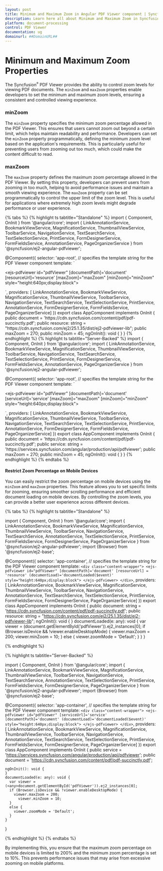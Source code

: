 ```yaml
---
layout: post
title: Minimum and Maximum Zoom in Angular PDF Viewer component | Syncfusion
description: Learn here all about Minimum and Maximum Zoom in Syncfusion Angular PDF Viewer component of Syncfusion Essential JS 2 and more.
platform: document-processing
control: PDF Viewer
documentation: ug
domainurl: ##DomainURL##
---
```


# Minimum and Maximum Zoom Properties

The Syncfusion<sup style="font-size:70%">&reg;</sup> PDF Viewer provides the ability to control zoom levels for viewing PDF documents. The `minZoom` and `maxZoom` properties enable developers to set the minimum and maximum zoom levels, ensuring a consistent and controlled viewing experience.

### minZoom

The `minZoom` property specifies the minimum zoom percentage allowed in the PDF Viewer. This ensures that users cannot zoom out beyond a certain limit, which helps maintain readability and performance. Developers can set the `minZoom` property programmatically, defining the minimum zoom level based on the application's requirements. This is particularly useful for preventing users from zooming out too much, which could make the content difficult to read.

### maxZoom

The `maxZoom` property defines the maximum zoom percentage allowed in the PDF Viewer. By setting this property, developers can prevent users from zooming in too much, helping to avoid performance issues and maintain a smooth viewing experience. The `maxZoom` property can be set programmatically to control the upper limit of the zoom level. This is useful for applications where extremely high zoom levels might degrade performance or user experience.

{% tabs %}
{% highlight ts tabtitle="Standalone" %}
import { Component, OnInit } from '@angular/core';
import { LinkAnnotationService, BookmarkViewService,
         MagnificationService, ThumbnailViewService, ToolbarService,
         NavigationService, TextSearchService, TextSelectionService,
         PrintService, FormDesignerService, FormFieldsService,
         AnnotationService, PageOrganizerService } from '@syncfusion/ej2-angular-pdfviewer';

@Component({
  selector: 'app-root',
  // specifies the template string for the PDF Viewer component
  template: `<div class="content-wrapper">

  <ejs-pdfviewer
    id="pdfViewer"
    [documentPath]='document'
    [resourceUrl]='resource'
    [maxZoom]="maxZoom"
    [minZoom]="minZoom"
    style="height:640px;display:block">
  </ejs-pdfviewer>
</div>`,
  providers: [ LinkAnnotationService, BookmarkViewService, MagnificationService,
               ThumbnailViewService, ToolbarService, NavigationService,
               TextSearchService, TextSelectionService, PrintService,
               AnnotationService, FormDesignerService, FormFieldsService, PageOrganizerService]
})
export class AppComponent implements OnInit {
    public document = 'https://cdn.syncfusion.com/content/pdf/pdf-succinctly.pdf';
    public resource: string = "https://cdn.syncfusion.com/ej2/25.1.35/dist/ej2-pdfviewer-lib";
    public maxZoom = 270;
    public minZoom = 45;
    ngOnInit(): void {
    }
}
{% endhighlight %}
{% highlight ts tabtitle="Server-Backed" %}
import { Component, OnInit } from '@angular/core';
import { LinkAnnotationService, BookmarkViewService,
         MagnificationService, ThumbnailViewService, ToolbarService,
         NavigationService, TextSearchService, TextSelectionService,
         PrintService, FormDesignerService, FormFieldsService,
         AnnotationService, PageOrganizerService } from '@syncfusion/ej2-angular-pdfviewer';

@Component({
  selector: 'app-root',
  // specifies the template string for the PDF Viewer component
  template: `<div class="content-wrapper">

  <ejs-pdfviewer
    id="pdfViewer"
    [documentPath]='document'
    [serviceUrl]='service'
    [maxZoom]="maxZoom"
    [minZoom]="minZoom"
    style="height:640px;display:block">
  </ejs-pdfviewer>
</div>`,
  providers: [ LinkAnnotationService, BookmarkViewService, MagnificationService,
               ThumbnailViewService, ToolbarService, NavigationService,
               TextSearchService, TextSelectionService, PrintService,
               AnnotationService, FormDesignerService, FormFieldsService, PageOrganizerService]
})
export class AppComponent implements OnInit {
    public document = 'https://cdn.syncfusion.com/content/pdf/pdf-succinctly.pdf';
    public service: string = 'https://services.syncfusion.com/angular/production/api/pdfviewer';
    public maxZoom = 270;
    public minZoom = 45;
    ngOnInit(): void {
    }
}
{% endhighlight %}
{% endtabs %}

#### Restrict Zoom Percentage on Mobile Devices

You can easily restrict the zoom percentage on mobile devices using the `minZoom` and `maxZoom` properties. This feature allows you to set specific limits for zooming, ensuring smoother scrolling performance and efficient document loading on mobile devices. By controlling the zoom levels, you can provide a better user experience across different devices.

{% tabs %}
{% highlight ts tabtitle="Standalone" %}

import { Component, OnInit } from '@angular/core';
import { LinkAnnotationService, BookmarkViewService, MagnificationService,
         ThumbnailViewService, ToolbarService, NavigationService,
         TextSearchService, AnnotationService, TextSelectionService,
         PrintService, FormFieldsService, FormDesignerService,
         PageOrganizerService } from '@syncfusion/ej2-angular-pdfviewer';
import  {Browser} from '@syncfusion/ej2-base';

@Component({
  selector: 'app-container',
  // specifies the template string for the PDF Viewer component
  template: `<div class="content-wrapper">
                  <ejs-pdfviewer id="pdfViewer"
                            [documentPath]='document'
                            [resourceUrl] = 'resource'
                            (documentLoad)='documentLoaded($event)'
                            style="height:640px;display:block">
                  </ejs-pdfviewer>
              </div>`,
  providers: [ LinkAnnotationService, BookmarkViewService, MagnificationService,
               ThumbnailViewService, ToolbarService, NavigationService,
               AnnotationService, TextSearchService, TextSelectionService,
               PrintService, FormFieldsService, FormDesignerService, PageOrganizerService]
  })
  export class AppComponent implements OnInit {
    public document: string = 'https://cdn.syncfusion.com/content/pdf/pdf-succinctly.pdf';
    public resource: string = "https://cdn.syncfusion.com/ej2/25.1.35/dist/ej2-pdfviewer-lib";
    ngOnInit(): void {
    }
    documentLoaded(e: any): void {
      var viewer = (<any>document.getElementById('pdfViewer')).ej2_instances[0];
      if (Browser.isDevice && !viewer.enableDesktopMode) {
        viewer.maxZoom = 200;
          viewer.minZoom = 10;
      }
      else {
        viewer.zoomMode = 'Default';
      }
    }
}

{% endhighlight %}

{% highlight ts tabtitle="Server-Backed" %}

import { Component, OnInit } from '@angular/core';
import { LinkAnnotationService, BookmarkViewService, MagnificationService,
         ThumbnailViewService, ToolbarService, NavigationService,
         TextSearchService, AnnotationService, TextSelectionService,
         PrintService, FormFieldsService, FormDesignerService,
         PageOrganizerService } from '@syncfusion/ej2-angular-pdfviewer';
import  {Browser} from '@syncfusion/ej2-base';

@Component({
  selector: 'app-container',
  // specifies the template string for the PDF Viewer component
  template: `<div class="content-wrapper">
                  <ejs-pdfviewer id="pdfViewer"
                            [serviceUrl]='service'
                            [documentPath]='document'
                            (documentLoad)='documentLoaded($event)'
                            style="height:640px;display:block">
                  </ejs-pdfviewer>
              </div>`,
  providers: [ LinkAnnotationService, BookmarkViewService, MagnificationService,
               ThumbnailViewService, ToolbarService, NavigationService,
               AnnotationService, TextSearchService, TextSelectionService,
               PrintService, FormFieldsService, FormDesignerService, PageOrganizerService]
  })
  export class AppComponent implements OnInit {
    public service = 'https://services.syncfusion.com/angular/production/api/pdfviewer';
    public document = 'https://cdn.syncfusion.com/content/pdf/pdf-succinctly.pdf';

    ngOnInit(): void {
    }
    documentLoaded(e: any): void {
      var viewer = (<any>document.getElementById('pdfViewer')).ej2_instances[0];
      if (Browser.isDevice && !viewer.enableDesktopMode) {
        viewer.maxZoom = 200;
          viewer.minZoom = 10;
      }
      else {
        viewer.zoomMode = 'Default';
      }
    }
}

{% endhighlight %}
{% endtabs %}

By implementing this, you ensure that the maximum zoom percentage on mobile devices is limited to 200% and the minimum zoom percentage is set to 10%. This prevents performance issues that may arise from excessive zooming on mobile platforms.